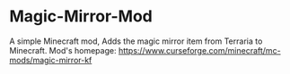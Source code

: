 # Magic-Mirror-Mod

A simple Minecraft mod, Adds the magic mirror item from Terraria to Minecraft.
Mod's homepage: https://www.curseforge.com/minecraft/mc-mods/magic-mirror-kf

